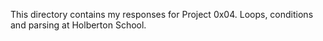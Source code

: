 This directory contains my responses for Project 0x04. Loops, conditions and parsing at Holberton School. 